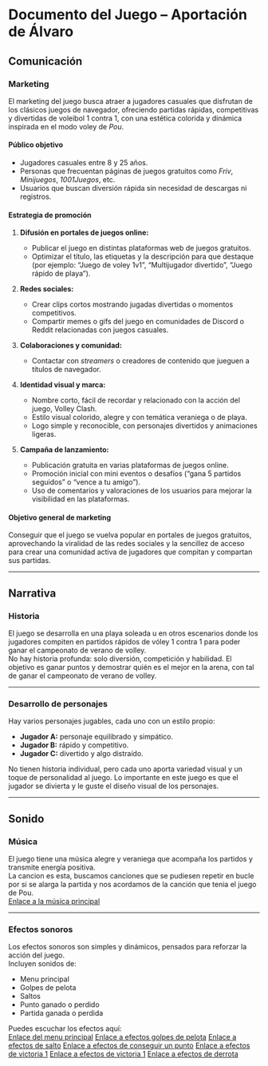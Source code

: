 # Documento del Juego – Aportación de Álvaro

## Comunicación

### Marketing

El marketing del juego busca atraer a jugadores casuales que disfrutan de los clásicos juegos de navegador, ofreciendo partidas rápidas, competitivas y divertidas de voleibol 1 contra 1, con una estética colorida y dinámica inspirada en el modo voley de *Pou*.

#### Público objetivo
- Jugadores casuales entre 8 y 25 años.  
- Personas que frecuentan páginas de juegos gratuitos como *Friv*, *Minijuegos*, *1001Juegos*, etc.  
- Usuarios que buscan diversión rápida sin necesidad de descargas ni registros.  

#### Estrategia de promoción
1. **Difusión en portales de juegos online:**  
   - Publicar el juego en distintas plataformas web de juegos gratuitos.  
   - Optimizar el título, las etiquetas y la descripción para que destaque (por ejemplo: “Juego de voley 1v1”, “Multijugador divertido”, “Juego rápido de playa”).  

2. **Redes sociales:**  
   - Crear clips cortos mostrando jugadas divertidas o momentos competitivos.   
   - Compartir memes o gifs del juego en comunidades de Discord o Reddit relacionadas con juegos casuales.  

3. **Colaboraciones y comunidad:**  
   - Contactar con *streamers* o creadores de contenido que jueguen a títulos de navegador.  

4. **Identidad visual y marca:**  
   - Nombre corto, fácil de recordar y relacionado con la acción del juego, Volley Clash.  
   - Estilo visual colorido, alegre y con temática veraniega o de playa.  
   - Logo simple y reconocible, con personajes divertidos y animaciones ligeras.  

5. **Campaña de lanzamiento:**  
   - Publicación gratuita en varias plataformas de juegos online.  
   - Promoción inicial con mini eventos o desafíos (“gana 5 partidos seguidos” o “vence a tu amigo”).  
   - Uso de comentarios y valoraciones de los usuarios para mejorar la visibilidad en las plataformas.  

#### Objetivo general de marketing
Conseguir que el juego se vuelva popular en portales de juegos gratuitos, aprovechando la viralidad de las redes sociales y la sencillez de acceso para crear una comunidad activa de jugadores que compitan y compartan sus partidas.

---

## Narrativa

### Historia

El juego se desarrolla en una playa soleada u en otros escenarios donde los jugadores compiten en partidos rápidos de vóley 1 contra 1 para poder ganar el campeonato de verano de volley.  
No hay historia profunda: solo diversión, competición y habilidad. 
El objetivo es ganar puntos y demostrar quién es el mejor en la arena, con tal de ganar el campeonato de verano de volley.

---

### Desarrollo de personajes

Hay varios personajes jugables, cada uno con un estilo propio:

- **Jugador A:** personaje equilibrado y simpático.  
- **Jugador B:** rápido y competitivo.  
- **Jugador C:** divertido y algo distraído.  

No tienen historia individual, pero cada uno aporta variedad visual y un toque de personalidad al juego. Lo importante en este juego es que el jugador se divierta y le guste el diseño visual de los personajes.

---

## Sonido

### Música

El juego tiene una música alegre y veraniega que acompaña los partidos y transmite energía positiva.  
La cancion es esta, buscamos canciones que se pudiesen repetir en bucle por si se alarga la partida y nos acordamos de la canción que tenia el juego de Pou.  
[Enlace a la música principal](https://www.youtube.com/watch?v=XprZqZk87xE&list=RDXprZqZk87xE&start_radio=1https://www.youtube.com/watch?v=XprZqZk87xE&list=RDXprZqZk87xE&start_radio=1)

---

### Efectos sonoros

Los efectos sonoros son simples y dinámicos, pensados para reforzar la acción del juego.  
Incluyen sonidos de:
- Menu principal
- Golpes de pelota  
- Saltos  
- Punto ganado o perdido  
- Partida ganada o perdida 

Puedes escuchar los efectos aquí:  
[Enlace del menu principal](https://freesound.org/people/Sunsai/sounds/415805/)
[Enlace a efectos golpes de pelota](https://freesound.org/people/16HPanskaResatko_Matej/sounds/497968/)
[Enlace a efectos de salto](https://freesound.org/people/vibritherabjit123/sounds/644410/)
[Enlace a efectos de conseguir un punto](https://freesound.org/people/Scrampunk/sounds/345297/)
[Enlace a efectos de victoria 1](https://freesound.org/people/shinephoenixstormcrow/sounds/337049/)
[Enlace a efectos de victoria 1](https://freesound.org/people/FunWithSound/sounds/456965/)
[Enlace a efectos de derrota](https://freesound.org/people/martcraft/sounds/651626/)


 
